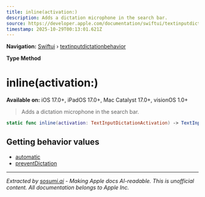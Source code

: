 ```yaml
---
title: inline(activation:)
description: Adds a dictation microphone in the search bar.
source: https://developer.apple.com/documentation/swiftui/textinputdictationbehavior/inline(activation:)
timestamp: 2025-10-29T00:13:01.621Z
---
```


**Navigation:** [Swiftui](/documentation/swiftui) › [textinputdictationbehavior](/documentation/swiftui/textinputdictationbehavior)

**Type Method**

# inline(activation:)

**Available on:** iOS 17.0+, iPadOS 17.0+, Mac Catalyst 17.0+, visionOS 1.0+

> Adds a dictation microphone in the search bar.

```swift
static func inline(activation: TextInputDictationActivation) -> TextInputDictationBehavior
```

## Getting behavior values

- [automatic](/documentation/swiftui/textinputdictationbehavior/automatic)
- [preventDictation](/documentation/swiftui/textinputdictationbehavior/preventdictation)

---

*Extracted by [sosumi.ai](https://sosumi.ai) - Making Apple docs AI-readable.*
*This is unofficial content. All documentation belongs to Apple Inc.*
